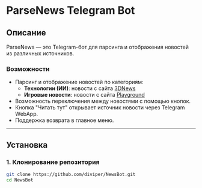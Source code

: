 # ParseNews Telegram Bot

## Описание
ParseNews — это Telegram-бот для парсинга и отображения новостей из различных источников.

### Возможности
- Парсинг и отображение новостей по категориям:
  - **Технологии (ИИ)**: новости с сайта [3DNews](https://3dnews.ru/tags/ии)
  - **Игровые новости**: новости с сайта [Playground](https://www.playground.ru/news)
- Возможность переключения между новостями с помощью кнопок.
- Кнопка "Читать тут" открывает источник новости через Telegram WebApp.
- Поддержка возврата в главное меню.

---

## Установка

### 1. Клонирование репозитория
```bash
git clone https://github.com/diviper/NewsBot.git
cd NewsBot
